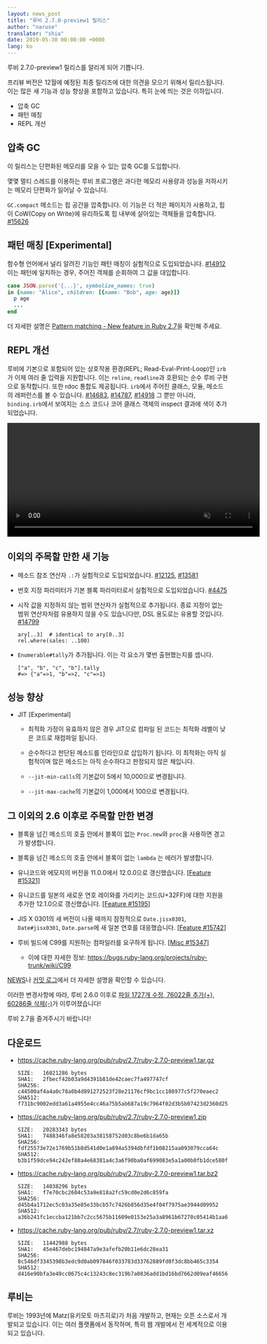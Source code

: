 ```yaml
---
layout: news_post
title: "루비 2.7.0-preview1 릴리스"
author: "naruse"
translator: "shia"
date: 2019-05-30 00:00:00 +0000
lang: ko
---
```


루비 2.7.0-preview1 릴리스를 알리게 되어 기쁩니다.

프리뷰 버전은 12월에 예정된 최종 릴리즈에 대한 의견을 모으기 위해서 릴리스됩니다. 이는 많은 새 기능과 성능 향상을 포함하고 있습니다. 특히 눈에 띄는 것은 이하입니다.

* 압축 GC
* 패턴 매칭
* REPL 개선

## 압축 GC

이 릴리스는 단편화된 메모리를 모을 수 있는 압축 GC를 도입합니다.

몇몇 멀티 스레드를 이용하는 루비 프로그램은 과다한 메모리 사용량과 성능을 저하시키는 메모리 단편화가 일어날 수 있습니다.

`GC.compact` 메소드는 힙 공간을 압축합니다. 이 기능은 더 적은 페이지가 사용하고, 힙이 CoW(Copy on Write)에 유리하도록 힙 내부에 살아있는 객체들을 압축합니다. [#15626](https://bugs.ruby-lang.org/issues/15626)

## 패턴 매칭 [Experimental]

함수형 언어에서 널리 알려진 기능인 패턴 매칭이 실험적으로 도입되었습니다. [#14912](https://bugs.ruby-lang.org/issues/14912)
이는 패턴에 일치하는 경우, 주어진 객체를 순회하여 그 값을 대입합니다.

```ruby
case JSON.parse('{...}', symbolize_names: true)
in {name: "Alice", children: [{name: "Bob", age: age}]}
  p age
  ...
end
```

더 자세한 설명은 [Pattern matching - New feature in Ruby 2.7](https://speakerdeck.com/k_tsj/pattern-matching-new-feature-in-ruby-2-dot-7)을 확인해 주세요.

## REPL 개선

루비에 기본으로 포함되어 있는 상호작용 환경(REPL; Read-Eval-Print-Loop)인 `irb`가 이제 여러 줄 입력을 지원합니다. 이는 `reline`, `readline`과 호환되는 순수 루비 구현으로 동작합니다.
또한 rdoc 통합도 제공됩니다. `irb`에서 주어진 클래스, 모듈, 메소드의 레퍼런스를 볼 수 있습니다. [#14683](https://bugs.ruby-lang.org/issues/14683), [#14787](https://bugs.ruby-lang.org/issues/14787), [#14918](https://bugs.ruby-lang.org/issues/14918)
그 뿐만 아니라, `binding.irb`에서 보여지는 소스 코드나 코어 클래스 객체의 inspect 결과에 색이 추가되었습니다.

<video autoplay="autoplay" controls="controls" muted="muted" width="576" height="259">
  <source src="https://cache.ruby-lang.org/pub/media/irb_improved_with_key_take2.mp4" type="video/mp4">
</video>

## 이외의 주목할 만한 새 기능

* 메소드 참조 연산자 <code>.:</code>가 실험적으로 도입되었습니다. [#12125]( https://bugs.ruby-lang.org/issues/12125), [#13581]( https://bugs.ruby-lang.org/issues/13581)

* 번호 지정 파라미터가 기본 블록 파라미터로서 실험적으로 도입되었습니다. [#4475](https://bugs.ruby-lang.org/issues/4475)

* 시작 값을 지정하지 않는 범위 연산자가 실험적으로 추가됩니다. 종료 지정이 없는 범위 연산자처럼 유용하지
  않을 수도 있습니다만, DSL 용도로는 유용할 것입니다. [#14799](https://bugs.ruby-lang.org/issues/14799)

      ary[..3]  # identical to ary[0..3]
      rel.where(sales: ..100)

* `Enumerable#tally`가 추가됩니다. 이는 각 요소가 몇번 출현했는지를 셉니다.

      ["a", "b", "c", "b"].tally
      #=> {"a"=>1, "b"=>2, "c"=>1}

## 성능 향상

* JIT [Experimental]

  * 최적화 가정이 유효하지 않은 경우 JIT으로 컴파일 된 코드는 최적화 레벨이 낮은 코드로 재컴파일 됩니다.

  * 순수하다고 판단된 메소드를 인라인으로 삽입하기 됩니다. 이 최적화는 아직 실험적이며 많은 메소드는 아직 순수하다고 판정되지 않은 채입니다.

  * `--jit-min-calls`의 기본값이 5에서 10,000으로 변경됩니다.

  * `--jit-max-cache`의 기본값이 1,000에서 100으로 변경됩니다.

## 그 이외의 2.6 이후로 주목할 만한 변경

* 블록을 넘긴 메소드의 호출 안에서 블록이 없는 `Proc.new`와 `proc`을 사용하면 경고가 발생합니다.

* 블록을 넘긴 메소드의 호출 안에서 블록이 없는 `lambda` 는 에러가 발생합니다.

* 유니코드와 에모지의 버전을 11.0.0에서 12.0.0으로 갱신했습니다. [[Feature #15321]](https://bugs.ruby-lang.org/issues/15321)

* 유니코드를 일본의 새로운 연호 레이와를 가리키는 코드(U+32FF)에 대한 지원을 추가한 12.1.0으로 갱신했습니다. [[Feature #15195]](https://bugs.ruby-lang.org/issues/15195)

* JIS X 0301의 새 버전이 나올 때까지 잠정적으로 `Date.jisx0301`, `Date#jisx0301`, `Date.parse`에 새 일본 연호를 대응했습니다. [[Feature #15742]](https://bugs.ruby-lang.org/issues/15742)

* 루비 빌드에 C99를 지원하는 컴파일러를 요구하게 됩니다. [[Misc #15347]](https://bugs.ruby-lang.org/issues/15347)
  * 이에 대한 자세한 정보: <https://bugs.ruby-lang.org/projects/ruby-trunk/wiki/C99>

[NEWS](https://github.com/ruby/ruby/blob/v2_7_0_preview1/NEWS)나 [커밋 로그](https://github.com/ruby/ruby/compare/v2_6_0...v2_7_0_preview1)에서 더 자세한 설명을 확인할 수 있습니다.

이러한 변경사항에 따라, 루비 2.6.0 이후로 [파일 1727개 수정, 76022줄 추가(+), 60286줄 삭제(-)](https://github.com/ruby/ruby/compare/v2_6_0...v2_7_0_preview1)가 이루어졌습니다!

루비 2.7을 즐겨주시기 바랍니다!

## 다운로드

* <https://cache.ruby-lang.org/pub/ruby/2.7/ruby-2.7.0-preview1.tar.gz>

      SIZE:   16021286 bytes
      SHA1:   2fbecf42b03a9d4391b81de42caec7fa497747cf
      SHA256: c44500af4a4a0c78a0b4d891272523f28e21176cf9bc1cc108977c5f270eaec2
      SHA512: f731bc9002edd3a61a4955e4cc46a75b5ab687a19c7964f02d3b5b07423d2360d25d7be5df340e884ca9945e3954e68e5eb11b209b65b3a687c71a1abc24b91f
* <https://cache.ruby-lang.org/pub/ruby/2.7/ruby-2.7.0-preview1.zip>

      SIZE:   20283343 bytes
      SHA1:   7488346fa8e58203a38158752d03c8be6b1da65b
      SHA256: fdf25573e72e1769b51b8d541d0e1a894a5394dbfdf1b08215aa093079cca64c
      SHA512: b3b1f59dce94c242ef88a4e68381a4c3a6f90ba0af699083e5a1a00b0fb1dce580f057dad25571fe789ac9aa95aa6e9c071ebb330328dc822217ac9ea9fbeb3f
* <https://cache.ruby-lang.org/pub/ruby/2.7/ruby-2.7.0-preview1.tar.bz2>

      SIZE:   14038296 bytes
      SHA1:   f7e70cbc2604c53a9e818a2fc59cd0e2d6c859fa
      SHA256: d45b4a1712ec5c03a35e85e33bcb57c7426b856d35e4f04f7975ae3944d09952
      SHA512: a36b241fc1eccba121bb7c2cc5675b11609e0153e25a3a8961b67270c05414b1aa669ce5d4a5ebe4c6b2328ea2b8f8635fbba046b70de103320b3fdcb3d51248
* <https://cache.ruby-lang.org/pub/ruby/2.7/ruby-2.7.0-preview1.tar.xz>

      SIZE:   11442988 bytes
      SHA1:   45e467debc194847a9e3afefb20b11e6dc28ea31
      SHA256: 8c546df3345398b3edc9d0ab097846f033783d33762889fd0f3dc8bb465c3354
      SHA512: d416e90bfa3e49cc0675c4c13243c8ec319b7a0836add1bd16bd7662d09eaf46656d26e772ef3b097e10779896e643edd8a6e4f885147e3235257736adfdf3b5

## 루비는

루비는 1993년에 Matz(유키모토 마츠히로)가 처음 개발하고, 현재는 오픈 소스로서 개발되고 있습니다. 이는 여러 플랫폼에서 동작하며, 특히 웹 개발에서 전 세계적으로 이용되고 있습니다.
